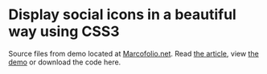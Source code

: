 # Display social icons in a beautiful way using CSS3
Source files from demo located at [Marcofolio.net](http://marcofolio.net/). Read [the article](http://www.marcofolio.net/css/display_social_icons_in_a_beautiful_way_using_css3.html), view [the demo](http://demo.marcofolio.net/social_css3_display/) or download the code here.